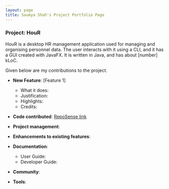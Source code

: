 ```yaml
---
layout: page
title: Saumya Shah's Project Portfolio Page
---
```


### Project: HouR

HouR is a desktop HR management application used for managing and organising personnel data.
The user interacts with it using a CLI, and it has a GUI created with JavaFX.
It is written in Java, and has about [number] kLoC.

Given below are my contributions to the project.

* **New Feature**: [Feature 1]
    * What it does:
    * Justification:
    * Highlights:
    * Credits:

* **Code contributed**: [RepoSense link](https://nus-cs2103-ay2324s1.github.io/tp-dashboard/?search=LordSaumya&breakdown=true)

* **Project management**:

* **Enhancements to existing features**:

* **Documentation**:
    * User Guide:
    * Developer Guide:

* **Community**:

* **Tools**: